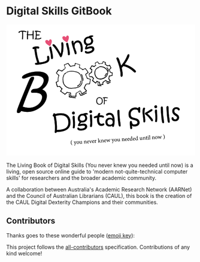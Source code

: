 # Digital Skills GitBook

![](.gitbook/assets/the-living-book-logo.PNG)

The Living Book of Digital Skills (You never knew you needed until now) is a living, open source online guide to 'modern not-quite-technical computer skills' for researchers and the broader academic community.

A collaboration between Australia's Academic Research Network (AARNet) and the Council of Australian Librarians (CAUL), this book is the creation of the CAUL Digital Dexterity Champions and their communities.

## Contributors

<!-- ALL-CONTRIBUTORS-LIST:START - Do not remove or modify this section -->
<!-- prettier-ignore-start -->
<!-- markdownlint-disable -->

<!-- markdownlint-restore -->
<!-- prettier-ignore-end -->

<!-- ALL-CONTRIBUTORS-LIST:END -->

Thanks goes to these wonderful people ([emoji key](https://allcontributors.org/docs/en/emoji-key)):

This project follows the [all-contributors](https://github.com/all-contributors/all-contributors) specification. Contributions of any kind welcome!
